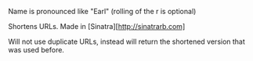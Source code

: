Name is pronounced like "Earl" (rolling of the r is optional)

Shortens URLs. Made in [Sinatra][http://sinatrarb.com]

Will not use duplicate URLs, instead will return the shortened version that was used before.